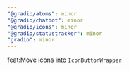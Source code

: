 ```yaml
---
"@gradio/atoms": minor
"@gradio/chatbot": minor
"@gradio/icons": minor
"@gradio/statustracker": minor
"gradio": minor
---
```


feat:Move icons into `IconButtonWrapper`
